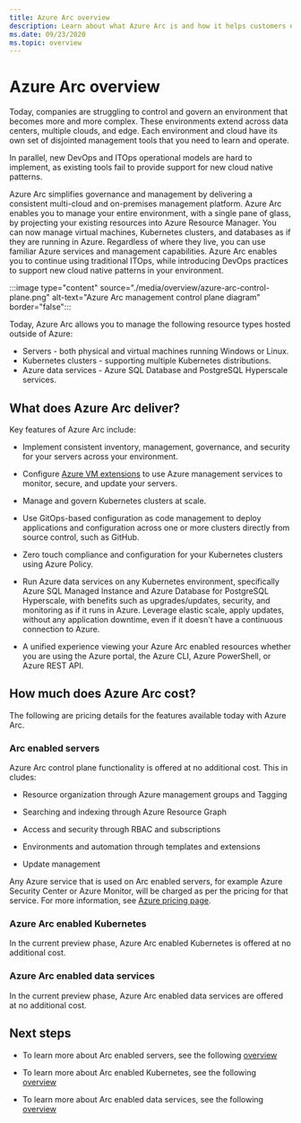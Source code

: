 ```yaml
---
title: Azure Arc overview
description: Learn about what Azure Arc is and how it helps customers enable management and governance of their hybrid resources with other Azure services and features.
ms.date: 09/23/2020
ms.topic: overview
---
```


# Azure Arc overview

Today, companies are struggling to control and govern an environment that becomes more and more complex. These environments extend across data centers, multiple clouds, and edge. Each environment and cloud have its own set of disjointed management tools that you need to learn and operate.

In parallel, new DevOps and ITOps operational models are hard to implement, as existing tools fail to provide support for new cloud native patterns.

Azure Arc simplifies governance and management by delivering a consistent multi-cloud and on-premises management platform. Azure Arc enables you to manage your entire environment, with a single pane of glass, by projecting your existing resources into Azure Resource Manager. You can now manage virtual machines, Kubernetes clusters, and databases as if they are running in Azure. Regardless of where they live, you can use familiar Azure services and management capabilities. Azure Arc enables you to continue using traditional ITOps, while introducing DevOps practices to support new cloud native patterns in your environment.

:::image type="content" source="./media/overview/azure-arc-control-plane.png" alt-text="Azure Arc management control plane diagram" border="false":::

Today, Azure Arc allows you to manage the following resource types hosted outside of Azure:

* Servers - both physical and virtual machines running Windows or Linux.
* Kubernetes clusters - supporting multiple Kubernetes distributions.
* Azure data services - Azure SQL Database and PostgreSQL Hyperscale services.

## What does Azure Arc deliver?

Key features of Azure Arc include:

* Implement consistent inventory, management, governance, and security for your servers across your environment.

* Configure [Azure VM extensions](./servers/manage-vm-extensions.md) to use Azure management services to monitor, secure, and update your servers.

* Manage and govern Kubernetes clusters at scale.

* Use GitOps-based configuration as code management to deploy applications and configuration across one or more clusters directly from source control, such as GitHub.

* Zero touch compliance and configuration for your Kubernetes clusters using Azure Policy.

* Run Azure data services on any Kubernetes environment, specifically Azure SQL Managed Instance and Azure Database for PostgreSQL Hyperscale, with benefits such as upgrades/updates, security, and monitoring as if it runs in Azure. Leverage elastic scale, apply updates, without any application downtime, even if it doesn't have a continuous connection to Azure.

* A unified experience viewing your Azure Arc enabled resources whether you are using the Azure portal, the Azure CLI, Azure PowerShell, or Azure REST API.

## How much does Azure Arc cost?

The following are pricing details for the features available today with Azure Arc.

### Arc enabled servers

Azure Arc control plane functionality is offered at no additional cost. This includes:

* Resource organization through Azure management groups and Tagging

* Searching and indexing through Azure Resource Graph

* Access and security through RBAC and subscriptions

* Environments and automation through templates and extensions

* Update management

Any Azure service that is used on Arc enabled servers, for example Azure Security Center or Azure Monitor, will be charged as per the pricing for that service. For more information, see [Azure pricing page](https://azure.microsoft.com/pricing/).

### Azure Arc enabled Kubernetes

In the current preview phase, Azure Arc enabled Kubernetes is offered at no additional cost.

### Azure Arc enabled data services

In the current preview phase, Azure Arc enabled data services are offered at no additional cost.

## Next steps

* To learn more about Arc enabled servers, see the following [overview](./servers/overview.md)

* To learn more about Arc enabled Kubernetes, see the following [overview](./kubernetes/overview.md)

* To learn more about Arc enabled data services, see the following [overview](https://azure.microsoft.com/services/azure-arc/hybrid-data-services/)

